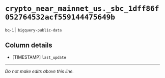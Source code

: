 # `crypto_near_mainnet_us._sbc_1dff86f052764532acf559144475649b`
`bq-1` | `bigquery-public-data`

## Column details
* [TIMESTAMP] `last_update`

-------------------------------------------------------------------------------
*Do not make edits above this line.*
